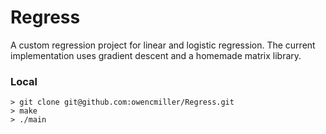 # Regress
A custom regression project for linear and logistic regression. The current implementation
uses gradient descent and a homemade matrix library.

### Local
```
> git clone git@github.com:owencmiller/Regress.git
> make
> ./main
```
